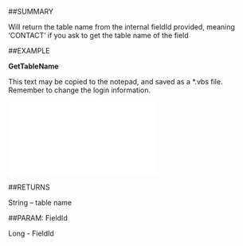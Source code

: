 

##SUMMARY

Will return the table name from the internal fieldId provided, meaning ‘CONTACT’ if you ask to get the table name of the field


##EXAMPLE

**GetTableName**

This text may be copied to the notepad, and saved as a *.vbs file. Remember to change the login information.

![](../../Examples/vbs/SODictionary.GetTableName.vbs.txt)




##RETURNS

String – table name





##PARAM: FieldId

Long - FieldId



